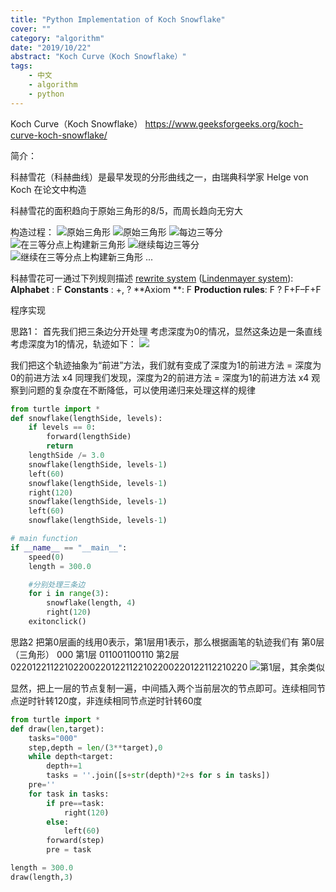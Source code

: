```yaml
---
title: "Python Implementation of Koch Snowflake"
cover: ""
category: "algorithm"
date: "2019/10/22"
abstract: "Koch Curve（Koch Snowflake）"
tags:
    - 中文
    - algorithm
    - python
---
```


Koch Curve（Koch Snowflake）
https://www.geeksforgeeks.org/koch-curve-koch-snowflake/

简介：

科赫雪花（科赫曲线）是最早发现的分形曲线之一，由瑞典科学家 Helge von Koch 在论文中构造

科赫雪花的面积趋向于原始三角形的8/5，而周长趋向无穷大

构造过程：
![原始三角形](./Koch-Snowflake-1.jpg)
![原始三角形](./Koch-Snowflake-2.jpg)
![每边三等分](./Koch-Snowflake-3.jpg)
![在三等分点上构建新三角形](./Koch-Snowflake-4.jpg)
![继续每边三等分](./Koch-Snowflake-5.jpg)
![继续在三等分点上构建新三角形](./Koch-Snowflake-6.jpg)
...

科赫雪花可一通过下列规则描述
[rewrite system](https://en.wikipedia.org/wiki/Rewriting) ([Lindenmayer system](https://en.wikipedia.org/wiki/Lindenmayer_system)):
**Alphabet** : F
**Constants** : +, ?
**Axiom **: F
**Production rules**: F ? F+F–F+F

程序实现

思路1：
首先我们把三条边分开处理
考虑深度为0的情况，显然这条边是一条直线
考虑深度为1的情况，轨迹如下：
![](./Koch-Snowflake-7.jpg)

我们把这个轨迹抽象为“前进”方法，我们就有变成了深度为1的前进方法 = 深度为0的前进方法 x4 
同理我们发现，深度为2的前进方法 = 深度为1的前进方法 x4
观察到问题的复杂度在不断降低，可以使用递归来处理这样的规律

```python
from turtle import *
def snowflake(lengthSide, levels): 
    if levels == 0: 
        forward(lengthSide) 
        return
    lengthSide /= 3.0
    snowflake(lengthSide, levels-1) 
    left(60) 
    snowflake(lengthSide, levels-1) 
    right(120) 
    snowflake(lengthSide, levels-1) 
    left(60) 
    snowflake(lengthSide, levels-1) 

# main function 
if __name__ == "__main__": 
    speed(0)                    
    length = 300.0          

    #分别处理三条边
    for i in range(3):     
        snowflake(length, 4) 
        right(120) 
    exitonclick()     
```


思路2
把第0层画的线用0表示，第1层用1表示，那么根据画笔的轨迹我们有
第0层（三角形） 000
第1层                   011001100110
第2层                   022012211221022002201221122102200220122112210220
![第1层，其余类似](./Koch-Snowflake-8.jpg)

显然，把上一层的节点复制一遍，中间插入两个当前层次的节点即可。连续相同节点逆时针转120度，非连续相同节点逆时针转60度
```python
from turtle import *
def draw(len,target):
    tasks="000"
    step,depth = len/(3**target),0
    while depth<target:
        depth+=1
        tasks = ''.join([s+str(depth)*2+s for s in tasks])
    pre=''
    for task in tasks:
        if pre==task:
            right(120)
        else:
            left(60)
        forward(step)
        pre = task

length = 300.0
draw(length,3)
```